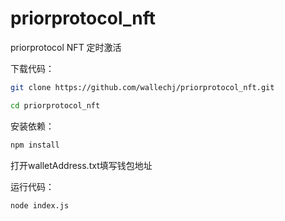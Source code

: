 # priorprotocol_nft
priorprotocol  NFT 定时激活



下载代码：
```bash
git clone https://github.com/wallechj/priorprotocol_nft.git
```
```bash
cd priorprotocol_nft
```

安装依赖：
```bash
npm install
```

打开walletAddress.txt填写钱包地址

运行代码：
```bash
node index.js
```
